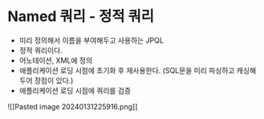 # Named 쿼리 - 정적 쿼리
- 미리 정의해서 이름을 부여해두고 사용하는 JPQL 
- 정적 쿼리이다.
- 어노테이션, XML에 정의 
- 애플리케이션 로딩 시점에 초기화 후 재사용한다. (SQL문을 미리 파싱하고 캐싱해두어 장점이 있다.)
- 애플리케이션 로딩 시점에 쿼리를 검증

![[Pasted image 20240131225916.png]]